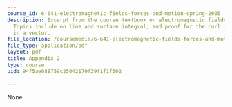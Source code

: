 ```yaml
---
course_id: 6-641-electromagnetic-fields-forces-and-motion-spring-2005
description: Excerpt from the course textbook on electromagnetic fields and energy.
  Topics include on line and surface integral, and proof for the curl operations resulting
  in a vector.
file_location: /coursemedia/6-641-electromagnetic-fields-forces-and-motion-spring-2005/94f5ae088759c25042170f39f1f1f502_a2.pdf
file_type: application/pdf
layout: pdf
title: Appendix 2
type: course
uid: 94f5ae088759c25042170f39f1f1f502

---
```

None